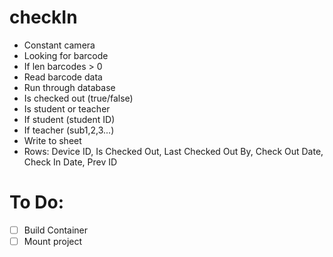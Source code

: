 # checkIn
*  Constant camera
*	Looking for barcode
*	If len barcodes > 0
* Read barcode data
* Run through database
* Is checked out (true/false)
* Is student or teacher
* If student (student ID)
* If teacher (sub1,2,3...)
* Write to sheet
* Rows: Device ID, Is Checked Out, Last Checked Out By, Check Out Date, Check In Date, Prev ID


# To Do:
- [ ] Build Container 
- [ ] Mount project   
